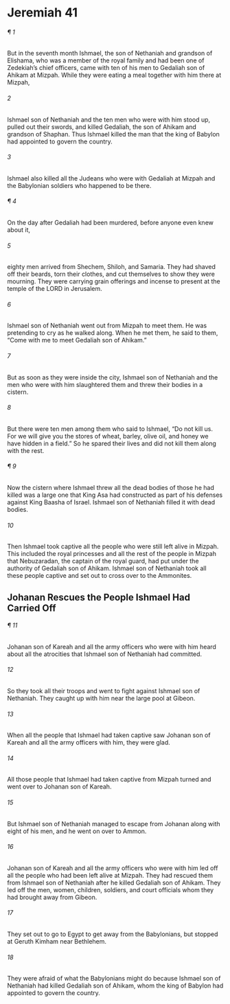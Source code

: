 # Jeremiah 41
###### ¶ 1
But in the seventh month Ishmael, the son of Nethaniah and grandson of Elishama, who was a member of the royal family and had been one of Zedekiah’s chief officers, came with ten of his men to Gedaliah son of Ahikam at Mizpah. While they were eating a meal together with him there at Mizpah,
###### 2
Ishmael son of Nethaniah and the ten men who were with him stood up, pulled out their swords, and killed Gedaliah, the son of Ahikam and grandson of Shaphan. Thus Ishmael killed the man that the king of Babylon had appointed to govern the country.
###### 3
Ishmael also killed all the Judeans who were with Gedaliah at Mizpah and the Babylonian soldiers who happened to be there.
###### ¶ 4
On the day after Gedaliah had been murdered, before anyone even knew about it,
###### 5
eighty men arrived from Shechem, Shiloh, and Samaria. They had shaved off their beards, torn their clothes, and cut themselves to show they were mourning. They were carrying grain offerings and incense to present at the temple of the LORD in Jerusalem.
###### 6
Ishmael son of Nethaniah went out from Mizpah to meet them. He was pretending to cry as he walked along. When he met them, he said to them, “Come with me to meet Gedaliah son of Ahikam.”
###### 7
But as soon as they were inside the city, Ishmael son of Nethaniah and the men who were with him slaughtered them and threw their bodies in a cistern.
###### 8
But there were ten men among them who said to Ishmael, “Do not kill us. For we will give you the stores of wheat, barley, olive oil, and honey we have hidden in a field.” So he spared their lives and did not kill them along with the rest.
###### ¶ 9
Now the cistern where Ishmael threw all the dead bodies of those he had killed was a large one that King Asa had constructed as part of his defenses against King Baasha of Israel. Ishmael son of Nethaniah filled it with dead bodies.
###### 10
Then Ishmael took captive all the people who were still left alive in Mizpah. This included the royal princesses and all the rest of the people in Mizpah that Nebuzaradan, the captain of the royal guard, had put under the authority of Gedaliah son of Ahikam. Ishmael son of Nethaniah took all these people captive and set out to cross over to the Ammonites.
## Johanan Rescues the People Ishmael Had Carried Off
###### ¶ 11
Johanan son of Kareah and all the army officers who were with him heard about all the atrocities that Ishmael son of Nethaniah had committed.
###### 12
So they took all their troops and went to fight against Ishmael son of Nethaniah. They caught up with him near the large pool at Gibeon.
###### 13
When all the people that Ishmael had taken captive saw Johanan son of Kareah and all the army officers with him, they were glad.
###### 14
All those people that Ishmael had taken captive from Mizpah turned and went over to Johanan son of Kareah.
###### 15
But Ishmael son of Nethaniah managed to escape from Johanan along with eight of his men, and he went on over to Ammon.
###### 16
Johanan son of Kareah and all the army officers who were with him led off all the people who had been left alive at Mizpah. They had rescued them from Ishmael son of Nethaniah after he killed Gedaliah son of Ahikam. They led off the men, women, children, soldiers, and court officials whom they had brought away from Gibeon.
###### 17
They set out to go to Egypt to get away from the Babylonians, but stopped at Geruth Kimham near Bethlehem.
###### 18
They were afraid of what the Babylonians might do because Ishmael son of Nethaniah had killed Gedaliah son of Ahikam, whom the king of Babylon had appointed to govern the country.
